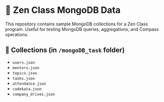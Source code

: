 # 🧠 Zen Class MongoDB Data

This repository contains sample MongoDB collections for a Zen Class program. Useful for testing MongoDB queries, aggregations, and Compass operations.

## 📂 Collections (in `/mongoDB_task` folder)

- `users.json`
- `mentors.json`
- `topics.json`
- `tasks.json`
- `attendance.json`
- `codekata.json`
- `company_drives.json`

